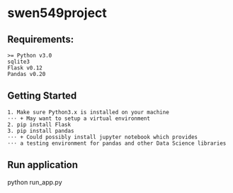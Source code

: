 # swen549project

## Requirements: 
    >= Python v3.0 
    sqlite3 
    Flask v0.12
    Pandas v0.20
    
## Getting Started
    
    1. Make sure Python3.x is installed on your machine
    ⋅⋅⋅ + May want to setup a virtual environment
    2. pip install Flask
    3. pip install pandas
    ⋅⋅⋅ + Could possibly install jupyter notebook which provides
    ⋅⋅⋅ a testing environment for pandas and other Data Science libraries

## Run application
python run_app.py